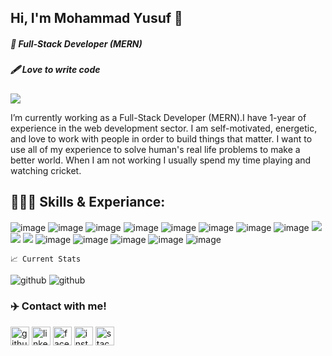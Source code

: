 ## Hi, I'm  Mohammad Yusuf 👋
##### 👑 Full-Stack Developer (MERN)
##### 🖋 Love to write code

![](https://komarev.com/ghpvc/?username=your-github-mohammadyusuf123&label=PROFILE+VIEWS)

I’m currently working as a Full-Stack Developer (MERN).I have 1-year of experience in the web development sector. I am self-motivated, energetic, and love to work with people in order to build things that matter.
I want to use all of my experience to solve human's real life problems to make a better world. 
When I am not working I usually spend my time playing and watching cricket.

  ## 👨🏻‍💻 Skills & Experiance:
  
 ![image](https://img.shields.io/badge/HTML5-E34F26?style=for-the-badge&logo=html5&logoColor=white) ![image](https://img.shields.io/badge/CSS3-1572B6?style=for-the-badge&logo=css3&logoColor=white) ![image](https://img.shields.io/badge/JavaScript-323330?style=for-the-badge&logo=javascript&logoColor=F7DF1E)  ![image](https://img.shields.io/badge/React-20232A?style=for-the-badge&logo=react&logoColor=61DAFB)  ![image](https://img.shields.io/badge/Node.js-339933?style=for-the-badge&logo=nodedotjs&logoColor=white)    ![image](https://img.shields.io/badge/JWT-000000?style=for-the-badge&logo=JSON%20web%20tokens&logoColor=white)  ![image](https://img.shields.io/badge/Express.js-000000?style=for-the-badge&logo=express&logoColor=white)  ![image](https://img.shields.io/badge/firebase-ffca28?style=for-the-badge&logo=firebase&logoColor=black) <img src="https://img.shields.io/badge/Heroku-430098?style=for-the-badge&logo=heroku&logoColor=whit" />  <img src="https://img.shields.io/badge/Font_Awesome-339AF0?style=for-the-badge&logo=fontawesome&logoColor=white" /> <img src="https://img.shields.io/badge/npm-CB3837?style=for-the-badge&logo=npm&logoColor=white" /> ![image](https://img.shields.io/badge/Bootstrap-563D7C?style=for-the-badge&logo=bootstrap&logoColor=white)   ![image](https://img.shields.io/badge/Tailwind_CSS-38B2AC?style=for-the-badge&logo=tailwind-css&logoColor=white)  ![image](https://img.shields.io/badge/MongoDB-4EA94B?style=for-the-badge&logo=mongodb&logoColor=white)   ![image](https://img.shields.io/badge/Visual_Studio_Code-0078D4?style=for-the-badge&logo=visual%20studio%20code&logoColor=white)  ![image](https://img.shields.io/badge/Stripe-626CD9?style=for-the-badge&logo=Stripe&logoColor=white) 

    📈 Current Stats
    
  
  <img src='https://github-readme-stats.vercel.app/api?username=mohammadyusuf123' alt='github'> <img src='https://github-readme-streak-stats.herokuapp.com/?user=mohammadyusuf123' alt='github'>

  ### ✈️ Contact with me!
[<img src='https://img.shields.io/badge/GitHub-100000?style=for-the-badge&logo=github&logoColor=white' alt='github' height='30'>](https://github.com/mohammadyusuf123)  [<img src='https://img.shields.io/badge/LinkedIn-0077B5?style=for-the-badge&logo=linkedin&logoColor=white' alt='linkedin' height='30'>](https://www.linkedin.com/in/nohammadyusuf123/)  [<img src='https://img.shields.io/badge/Facebook-1877F2?style=for-the-badge&logo=facebook&logoColor=white' alt='facebook' height='30'>](https://www.facebook.com/nohammadyusuf123)  [<img src='https://img.shields.io/badge/Instagram-E4405F?style=for-the-badge&logo=instagram&logoColor=white' alt='instagram' height='30'>](https://www.instagram.com/zayn_yusuf_/)                      [<img src='https://img.shields.io/badge/Stack_Overflow-FE7A16?style=for-the-badge&logo=stack-overflow&logoColor=white' alt='stackoverflow' height='30'>](https://stackoverflow.com/users/https://stackoverflow.com/users/19068029/mohammad-yusuf)  

  

